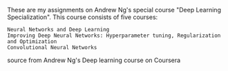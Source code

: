 These are my assignments on Andrew Ng's special course "Deep Learning Specialization".
This course consists of five courses:

    Neural Networks and Deep Learning  
    Improving Deep Neural Networks: Hyperparameter tuning, Regularization and Optimization
    Convolutional Neural Networks
    
    
source from Andrew Ng's Deep learning course on Coursera
